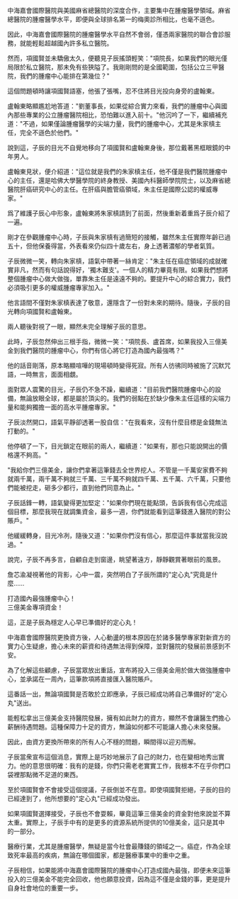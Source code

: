 中海嘉會國際醫院與美國麻省總醫院的深度合作，主要集中在腫瘤醫學領域。麻省總醫院的腫瘤醫學水平，即便與全球排名第一的梅奧診所相比，也毫不遜色。

因此，中海嘉會國際醫院的腫瘤醫學水平自然不會弱，僅憑兩家醫院的聯合會診服務，就能輕鬆超越國內許多私立醫院。

然而，項國賢並未驕傲太久，便聽見子辰搖頭輕笑："項院長，如果我們的眼光僅局限於私立醫院，那未免有些狹隘了。我剛剛問的是全國範圍，包括公立三甲醫院，我們的腫瘤中心能排在第幾位？"

這個問題頓時讓項國賢語塞，他張了張嘴，忍不住將目光投向身旁的盧翰東。

盧翰東略顯尷尬地答道："劉董事長，如果從綜合實力來看，我們的腫瘤中心與國內那些專業的公立腫瘤醫院相比，恐怕難以進入前十。"他沉吟了一下，繼續補充道："不過，如果僅論腫瘤醫學的尖端力量，我們的腫瘤中心，尤其是朱家槙主任，完全不遜色於他們。"

說到這，子辰的目光不自覺地移向了項國賢和盧翰東身後，那位戴著黑框眼鏡的中年男人。

盧翰東見狀，便介紹道："這位就是我們的朱家槙主任，他不僅是我們醫院腫瘤中心的主任，還是哈佛大學醫學院的終身教授、美國內科醫師學院院士，以及麻省總醫院肝癌研究中心的主任。在肝癌與膽管癌領域，朱主任是國際公認的權威專家。"

爲了維護子辰心中形象，盧翰東將朱家槙請到了前面，然後重新着重爲子辰介紹了一遍。

剛才在參觀腫瘤中心時，子辰與朱家槙有過簡短的接觸，雖然朱主任實際年齡已過五十，但他保養得當，外表看來仍似四十歲左右，身上透著濃郁的學者氣質。

子辰微微一笑，轉向朱家槙，語氣中帶著一絲肯定："朱主任在癌症領域的成就確實非凡，然而有句話說得好，'獨木難支'。一個人的精力畢竟有限。如果我們想將整個腫瘤中心做大做強，單靠朱主任是遠遠不夠的。要提升中心的綜合實力，我們必須吸引更多的權威腫瘤專家加入。"

他言語間不僅對朱家槙表達了敬意，還隱含了一份對未來的期待。隨後，子辰的目光轉向項國賢和盧翰東。

兩人聽後對視了一眼，顯然未完全理解子辰的意思。

此時，子辰忽然伸出三根手指，微微一笑："項院長、盧首席，如果我投入三億美金到我們醫院的腫瘤中心，你們有信心將它打造為國內最強嗎？"

他的話音剛落，原本略顯喧嘩的現場頓時變得死寂。所有人彷彿同時被施了沉默咒語，一時無言，面面相覷。

面對眾人震驚的目光，子辰仍不急不躁，繼續道："目前我們醫院腫瘤中心的設備，無論放眼全球，都是屬於頂尖的。我們的弱點在於缺少像朱主任這樣的尖端力量和能夠獨擔一面的高水平腫瘤專家。"

子辰淡然開口，語氣平靜卻透著一股自信："在我看來，沒有什麼目標是金錢無法打動的。"

他停頓了一下，目光鎖定在眼前的兩人，繼續道："如果有，那也只能說開出的價格還不夠高。"

"我給你們三億美金，讓你們拿著這筆錢去全世界挖人。不管是一千萬安家費不夠就兩千萬，兩千萬不夠就三千萬、三千萬不夠就四千萬、五千萬、六千萬，只要他們能被挖走，砸多少都行，直到他們同意為止。"

子辰話鋒一轉，語氣變得更加堅定："如果你們現在能點頭，告訴我有信心完成這個目標，那麼我現在就調集資金，最多一週，你們就能看到這筆錢進入醫院的對公賬戶。"

他緩緩轉身，目光冷冽，隨後又道："如果你們沒有信心，那麼這件事就當我沒說過。"

說完，子辰不再多言，自顧自走到窗邊，眺望著遠方，靜靜觀賞著眼前的風景。

詹芯渝凝視著他的背影，心中一震，突然明白了子辰所謂的"定心丸"究竟是什麼……

打造國內最強腫瘤中心！  
三億美金專項資金！

這，正是子辰為穩定人心早已準備好的定心丸！

中海嘉會國際醫院更換資方後，人心動盪的根本原因在於諸多醫學專家對新資方的實力心生疑慮，擔心未來的薪資和待遇無法得到保障，並對醫院的發展前景感到不安。

為了化解這些顧慮，子辰當眾放出重話，宣布將投入三億美金用於做大做強腫瘤中心，並承諾在一周內，這筆款項將直接匯入醫院賬戶。

這番話一出，無論項國賢是否敢於立即應承，子辰已經成功將自己準備好的"定心丸"送出。

能輕松拿出三億美金支持醫院發展，擁有如此財力的資方，顯然不會讓醫生們擔心薪酬待遇問題。這種保障力十足的資方，無論如何都不可能讓人擔心未來發展。

因此，由資方更換所帶來的所有人心不穩的問題，瞬間得以迎刃而解。

子辰當衆宣布這個消息，實際上是巧妙地展示了自己的財力，也在變相地秀出實力。他的意思很明確：我有的是錢，你們只需老老實實工作，我根本不在乎你們口袋裡那點微不足道的東西。

至於項國賢會不會接受這個提議，子辰倒並不在意。即使項國賢拒絕，子辰的目的已經達到了，他所想要的"定心丸"已經成功發出。

如果項國賢選擇接受，子辰也不會耍賴，畢竟這筆三億美金的資金對他來說並不算太重。實際上，子辰手中有的是更多的資源系統所提供的10億美金，這只是其中的一部分。

醫療行業，尤其是腫瘤醫學，無疑是當今社會最賺錢的領域之一。癌症，作為全球致死率最高的疾病，無論在哪個國家，都是醫療事業中的重中之重。

子辰相信，如果能將中海嘉會國際醫院的腫瘤中心打造成國內最強，即便未來這筆投入的三億美金不能完全回收，他也願意投資，因為這不僅是金錢的事，更是提升自身社會地位的重要一步。